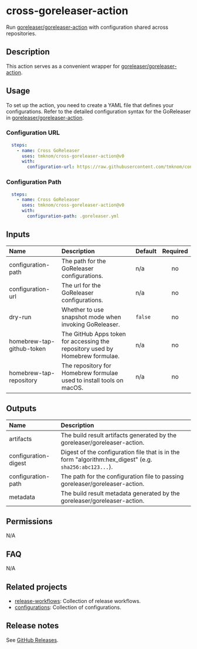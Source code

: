 # cross-goreleaser-action

Run [goreleaser/goreleaser-action][goreleaser] with configuration shared across repositories.

<!-- actdocs start -->

## Description

This action serves as a convenient wrapper for [goreleaser/goreleaser-action][goreleaser].

## Usage

To set up the action, you need to create a YAML file that defines your configurations.
Refer to the detailed configuration syntax for the GoReleaser in [goreleaser/goreleaser-action][goreleaser].

### Configuration URL

```yaml
  steps:
    - name: Cross GoReleaser
      uses: tmknom/cross-goreleaser-action@v0
      with:
        configuration-url: https://raw.githubusercontent.com/tmknom/configurations/main/goreleaser/default.yml
```

### Configuration Path

```yaml
  steps:
    - name: Cross GoReleaser
      uses: tmknom/cross-goreleaser-action@v0
      with:
        configuration-path: .goreleaser.yml
```

## Inputs

| Name | Description | Default | Required |
| :--- | :---------- | :------ | :------: |
| configuration-path | The path for the GoReleaser configurations. | n/a | no |
| configuration-url | The url for the GoReleaser configurations. | n/a | no |
| dry-run | Whether to use snapshot mode when invoking GoReleaser. | `false` | no |
| homebrew-tap-github-token | The GitHub Apps token for accessing the repository used by Homebrew formulae. | n/a | no |
| homebrew-tap-repository | The repository for Homebrew formulae used to install tools on macOS. | n/a | no |

## Outputs

| Name | Description |
| :--- | :---------- |
| artifacts | The build result artifacts generated by the goreleaser/goreleaser-action. |
| configuration-digest | Digest of the configuration file that is in the form "algorithm:hex_digest" (e.g. `sha256:abc123...`). |
| configuration-path | The path for the configuration file to passing goreleaser/goreleaser-action. |
| metadata | The build result metadata generated by the goreleaser/goreleaser-action. |

<!-- actdocs end -->

## Permissions

N/A

## FAQ

N/A

## Related projects

- [release-workflows](https://github.com/tmknom/release-workflows): Collection of release workflows.
- [configurations](https://github.com/tmknom/configurations): Collection of configurations.

## Release notes

See [GitHub Releases][releases].

[goreleaser]: https://github.com/goreleaser/goreleaser-action
[releases]: https://github.com/tmknom/cross-goreleaser-action/releases
